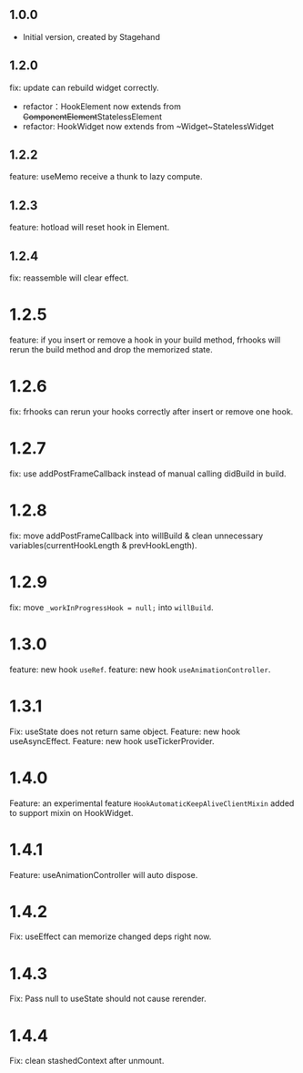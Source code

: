 ## 1.0.0

- Initial version, created by Stagehand

## 1.2.0

fix: update can rebuild widget correctly.

- refactor：HookElement now extends from ~~ComponentElement~~StatelessElement
- refactor: HookWidget now extends from ~Widget~StatelessWidget

## 1.2.2

feature: useMemo receive a thunk to lazy compute.

## 1.2.3

feature: hotload will reset hook in Element.

## 1.2.4

fix: reassemble will clear effect.

# 1.2.5

feature: if you insert or remove a hook in your build method, frhooks will rerun the build method and drop the memorized state. 

# 1.2.6

fix: frhooks can rerun your hooks correctly after insert or remove one hook.

# 1.2.7

fix: use addPostFrameCallback instead of manual calling didBuild in build.

# 1.2.8

fix: move addPostFrameCallback into willBuild & clean unnecessary variables(currentHookLength & prevHookLength).

# 1.2.9

fix: move `_workInProgressHook = null;` into `willBuild`.

# 1.3.0

feature: new hook `useRef`.
feature: new hook `useAnimationController`.

# 1.3.1

Fix: useState does not return same object.
Feature: new hook useAsyncEffect.
Feature: new hook useTickerProvider.

# 1.4.0

Feature: an experimental feature `HookAutomaticKeepAliveClientMixin` added to support mixin on HookWidget.

# 1.4.1

Feature: useAnimationController will auto dispose.

# 1.4.2

Fix: useEffect can memorize changed deps right now.

# 1.4.3

Fix: Pass null to useState should not cause rerender.

# 1.4.4

Fix: clean stashedContext after unmount.